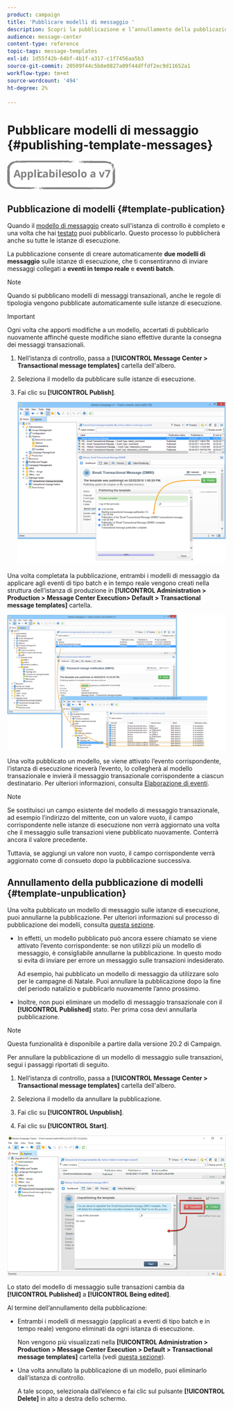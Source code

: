```yaml
---
product: campaign
title: 'Pubblicare modelli di messaggio '
description: Scopri la pubblicazione e l’annullamento della pubblicazione dei modelli di messaggio transazionali in Adobe Campaign Classic.
audience: message-center
content-type: reference
topic-tags: message-templates
exl-id: 1d55f42b-64bf-4b1f-a317-c1f7456aa5b3
source-git-commit: 20509f44c5b8e0827a09f44dffdf2ec9d11652a1
workflow-type: tm+mt
source-wordcount: '494'
ht-degree: 2%

---
```


# Pubblicare modelli di messaggio {#publishing-template-messages}

![](../../assets/v7-only.svg)

## Pubblicazione di modelli {#template-publication}

Quando il [modello di messaggio](../../message-center/using/creating-the-message-template.md) creato sull&#39;istanza di controllo è completo e una volta che hai [testato](../../message-center/using/testing-message-templates.md) puoi pubblicarlo. Questo processo lo pubblicherà anche su tutte le istanze di esecuzione.

La pubblicazione consente di creare automaticamente **due modelli di messaggio** sulle istanze di esecuzione, che ti consentiranno di inviare messaggi collegati a **eventi in tempo reale** e **eventi batch**.

>[!NOTE]
>
>Quando si pubblicano modelli di messaggi transazionali, anche le regole di tipologia vengono pubblicate automaticamente sulle istanze di esecuzione.

>[!IMPORTANT]
>
>Ogni volta che apporti modifiche a un modello, accertati di pubblicarlo nuovamente affinché queste modifiche siano effettive durante la consegna dei messaggi transazionali.

1. Nell’istanza di controllo, passa a **[!UICONTROL Message Center > Transactional message templates]** cartella dell&#39;albero.
1. Seleziona il modello da pubblicare sulle istanze di esecuzione.
1. Fai clic su **[!UICONTROL Publish]**.

   ![](assets/messagecenter_publish_model_008.png)

Una volta completata la pubblicazione, entrambi i modelli di messaggio da applicare agli eventi di tipo batch e in tempo reale vengono creati nella struttura dell’istanza di produzione in **[!UICONTROL Administration > Production > Message Center Execution> Default > Transactional message templates]** cartella.

![](assets/messagecenter_deployed_model_001.png)

Una volta pubblicato un modello, se viene attivato l’evento corrispondente, l’istanza di esecuzione riceverà l’evento, lo collegherà al modello transazionale e invierà il messaggio transazionale corrispondente a ciascun destinatario. Per ulteriori informazioni, consulta [Elaborazione di eventi](../../message-center/using/about-event-processing.md).

>[!NOTE]
>
>Se sostituisci un campo esistente del modello di messaggio transazionale, ad esempio l’indirizzo del mittente, con un valore vuoto, il campo corrispondente nelle istanze di esecuzione non verrà aggiornato una volta che il messaggio sulle transazioni viene pubblicato nuovamente. Conterrà ancora il valore precedente.
>
>Tuttavia, se aggiungi un valore non vuoto, il campo corrispondente verrà aggiornato come di consueto dopo la pubblicazione successiva.

## Annullamento della pubblicazione di modelli {#template-unpublication}

Una volta pubblicato un modello di messaggio sulle istanze di esecuzione, puoi annullarne la pubblicazione. Per ulteriori informazioni sul processo di pubblicazione dei modelli, consulta [questa sezione](#template-publication).

* In effetti, un modello pubblicato può ancora essere chiamato se viene attivato l’evento corrispondente: se non utilizzi più un modello di messaggio, è consigliabile annullarne la pubblicazione. In questo modo si evita di inviare per errore un messaggio sulle transazioni indesiderato.

   Ad esempio, hai pubblicato un modello di messaggio da utilizzare solo per le campagne di Natale. Puoi annullare la pubblicazione dopo la fine del periodo natalizio e pubblicarlo nuovamente l’anno prossimo.

* Inoltre, non puoi eliminare un modello di messaggio transazionale con il **[!UICONTROL Published]** stato. Per prima cosa devi annullarla pubblicazione.

>[!NOTE]
>
>Questa funzionalità è disponibile a partire dalla versione 20.2 di Campaign.

Per annullare la pubblicazione di un modello di messaggio sulle transazioni, segui i passaggi riportati di seguito.

1. Nell’istanza di controllo, passa a **[!UICONTROL Message Center > Transactional message templates]** cartella dell&#39;albero.
1. Seleziona il modello da annullare la pubblicazione.
1. Fai clic su **[!UICONTROL Unpublish]**.

   <!--1. Fill in the **[!UICONTROL Log of the process]** field.-->

1. Fai clic su **[!UICONTROL Start]**.

![](assets/message-center-unpublish.png)

Lo stato del modello di messaggio sulle transazioni cambia da **[!UICONTROL Published]** a **[!UICONTROL Being edited]**.

Al termine dell’annullamento della pubblicazione:

* Entrambi i modelli di messaggio (applicati a eventi di tipo batch e in tempo reale) vengono eliminati da ogni istanza di esecuzione.

   Non vengono più visualizzati nella **[!UICONTROL Administration > Production > Message Center Execution > Default > Transactional message templates]** cartella (vedi [questa sezione](#template-publication)).

* Una volta annullato la pubblicazione di un modello, puoi eliminarlo dall’istanza di controllo.

   A tale scopo, selezionala dall’elenco e fai clic sul pulsante **[!UICONTROL Delete]** in alto a destra dello schermo.
